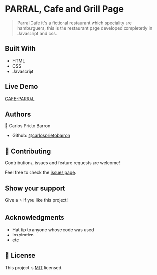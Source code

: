 # PARRAL, Cafe and Grill Page

> Parral Cafe it's a fictional restaurant which speciality are hamburguers, this is the restaurant page developed completetly in Javascript and css.

## Built With

- HTML
- CSS
- Javascript

## Live Demo

[CAFE-PARRAL](https://rawcdn.githack.com/carlosprietobarron/cafeparral/98757b3cfe3b8a4d9c8973aade5cbc47e24820ed/index.html)

## Authors

👤 Carlos Prieto Barron

- Github: [@carlosprietobarron](https://github.com/carlosprietobarron)

## 🤝 Contributing

Contributions, issues and feature requests are welcome!

Feel free to check the [issues page](issues/).

## Show your support

Give a ⭐️ if you like this project!

## Acknowledgments

- Hat tip to anyone whose code was used
- Inspiration
- etc

## 📝 License

This project is [MIT](lic.url) licensed.
